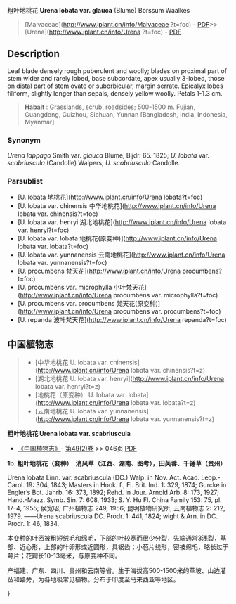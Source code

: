 粗叶地桃花 **Urena lobata var. glauca** (Blume) Borssum Waalkes

> [Malvaceae](http://www.iplant.cn/info/Malvaceae ?t=foc) - [PDF](http://iplant.cn/foc/pdf/Malvaceae.pdf)>>[Urena](http://www.iplant.cn/info/Urena ?t=foc) - [PDF](http://www.iplant.cn/foc/pdf/Urena.pdf)

## Description

Leaf blade densely rough puberulent and woolly; blades on proximal part of stem wider and rarely lobed, base subcordate, apex usually 3-lobed, those on distal part of stem ovate or suborbicular, margin serrate. Epicalyx lobes filiform, slightly longer than sepals, densely yellow woolly. Petals 1-1.3 cm.

> **Habait** : 
> Grasslands, scrub, roadsides; 500-1500 m. Fujian, Guangdong, Guizhou, Sichuan, Yunnan [Bangladesh, India, Indonesia, Myanmar].

### Synonym
*Urena lappago* Smith var. *glauca* Blume, Bijdr. 65. 1825; *U. lobata* var. *scabriuscula* (Candolle) Walpers; *U. scabriuscula* Candolle.

### Parsublist

* [U.  lobata  地桃花](http://www.iplant.cn/info/Urena lobata?t=foc)
* [U.  lobata var. chinensis  中华地桃花](http://www.iplant.cn/info/Urena lobata var. chinensis?t=foc)
* [U.  lobata var. henryi  湖北地桃花](http://www.iplant.cn/info/Urena lobata var. henryi?t=foc)
* [U.  lobata var. lobata  地桃花(原变种)](http://www.iplant.cn/info/Urena lobata var. lobata?t=foc)
* [U.  lobata var. yunnanensis  云南地桃花](http://www.iplant.cn/info/Urena lobata var. yunnanensis?t=foc)
* [U.  procumbens  梵天花](http://www.iplant.cn/info/Urena procumbens?t=foc)
* [U.  procumbens var. microphylla  小叶梵天花](http://www.iplant.cn/info/Urena procumbens var. microphylla?t=foc)
* [U.  procumbens var. procumbens  梵天花(原变种)](http://www.iplant.cn/info/Urena procumbens var. procumbens?t=foc)
* [U.  repanda  波叶梵天花](http://www.iplant.cn/info/Urena repanda?t=foc)

## 中国植物志

> * [中华地桃花  U.  lobata var. chinensis](http://www.iplant.cn/info/Urena lobata var. chinensis?t=z)
> * [湖北地桃花  U.  lobata var. henryi](http://www.iplant.cn/info/Urena lobata var. henryi?t=z)
> * [地桃花（原变种）  U.  lobata var. lobata](http://www.iplant.cn/info/Urena lobata var. lobata?t=z)
> * [云南地桃花  U.  lobata var. yunnanensis](http://www.iplant.cn/info/Urena lobata var. yunnanensis?t=z)

**粗叶地桃花 Urena lobata var. scabriuscula**

* [《中国植物志》](http://www.iplant.cn/frps)- [第49(2)卷](http://www.iplant.cn/frps/vol/49(2)) >> 046页 [PDF](http://www.iplant.cn/frps/pdf/49(2)/046.PDF)

**1b. 粗叶地桃花（变种）　消风草（江西、湖南、图考），田芙蓉、千锤草（贵州）**

Urena lobata Linn. var. scabriuscula (DC.) Walp. in Nov. Act. Acad. Leop.-Carol. 19: 304, 1843; Masters in Hook. f., Fl. Brit. Ind. 1: 329, 1874; Gurcke in Engler’s Bot. Jahrb. 16: 373, 1892; Rehd. in Jour. Arnold Arb. 8: 173, 1927; Hand.-Mazz. Symb. Sin. 7: 608, 1933; S. Y. Hu Fl. China Family 153: 75, pl. 17-4, 1955; 侯宽昭, 广州植物志 249, 1956; 昆明植物研究所, 云南植物志 2: 212, 1979. ——Urena scabriuscula DC. Prodr. 1: 441, 1824; wight & Arn. in DC. Prodr. 1: 46, 1834.

本变种的叶密被粗短绒毛和绵毛，下部的叶较宽而很少分裂，先端通常3浅裂，基部、近心形，上部的叶卵形或近圆形，具锯齿；小苞片线形，密被绵毛，略长过于萼片；花瓣长10-13毫米，与原变种不同。

产福建、广东、四川、贵州和云南等省。生于海拔高500-1500米的草坡、山边灌丛和路旁，为各地极常见植物。分布于印度至马来西亚等地区。

}